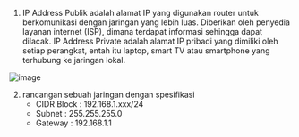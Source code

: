1. IP Address Publik adalah alamat IP yang digunakan router untuk berkomunikasi dengan jaringan yang lebih luas. Diberikan oleh penyedia layanan internet (ISP), dimana terdapat informasi sehingga dapat dilacak. IP Address Private adalah alamat IP pribadi yang dimiliki oleh setiap perangkat, entah itu laptop, smart TV atau smartphone yang terhubung ke jaringan lokal.

![image](https://github.com/faruqsabil/devops18-dumbways-mfaruqsabil/assets/101464748/ba31c932-2bcb-46f2-b98b-8772fd39fcc4)

2. rancangan sebuah jaringan dengan spesifikasi
    - CIDR Block : 192.168.1.xxx/24
    - Subnet : 255.255.255.0
    - Gateway : 192.168.1.1

